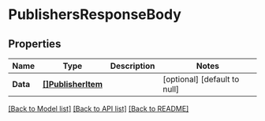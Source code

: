 # PublishersResponseBody

## Properties
Name | Type | Description | Notes
------------ | ------------- | ------------- | -------------
**Data** | [**[]PublisherItem**](PublisherItem.md) |  | [optional] [default to null]

[[Back to Model list]](../README.md#documentation-for-models) [[Back to API list]](../README.md#documentation-for-api-endpoints) [[Back to README]](../README.md)

